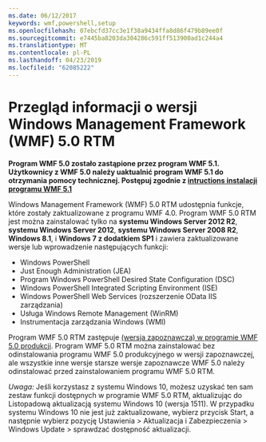 ```yaml
---
ms.date: 06/12/2017
keywords: wmf,powershell,setup
ms.openlocfilehash: 07ebcfd37cc3e1f38a9434ffa8d86f479b89ee0f
ms.sourcegitcommit: e7445ba8203da304286c591ff513900ad1c244a4
ms.translationtype: MT
ms.contentlocale: pl-PL
ms.lasthandoff: 04/23/2019
ms.locfileid: "62085222"
---
```

# <a name="windows-management-framework-wmf-50-rtm-release-notes-overview"></a>Przegląd informacji o wersji Windows Management Framework (WMF) 5.0 RTM

**Program WMF 5.0 zostało zastąpione przez program WMF 5.1. Użytkownicy z WMF 5.0 należy uaktualnić program WMF 5.1 do otrzymania pomocy technicznej. Postępuj zgodnie z [intructions instalacji programu WMF 5.1](../5.1/install-configure.md)**

Windows Management Framework (WMF) 5.0 RTM udostępnia funkcje, które zostały zaktualizowane z programu WMF 4.0. Program WMF 5.0 RTM jest można zainstalować tylko na **systemu Windows Server 2012 R2**, **systemu Windows Server 2012**, **systemu Windows Server 2008 R2**, **Windows 8.1**, i **Windows 7 z dodatkiem SP1** i zawiera zaktualizowane wersje lub wprowadzenie następujących funkcji:

- Windows PowerShell
- Just Enough Administration (JEA)
- Program Windows PowerShell Desired State Configuration (DSC)
- Windows PowerShell Integrated Scripting Environment (ISE)
- Windows PowerShell Web Services (rozszerzenie OData IIS zarządzania)
- Usługa Windows Remote Management (WinRM)
- Instrumentacja zarządzania Windows (WMI)

Program WMF 5.0 RTM zastępuje [(wersja zapoznawcza) w programie WMF 5.0 produkcji](http://blogs.msdn.com/b/powershell/archive/2015/08/31/windows-management-framework-5-0-production-preview-is-now-available.aspx). Program WMF 5.0 RTM można zainstalować bez odinstalowania programu WMF 5.0 produkcyjnego w wersji zapoznawczej, ale wszystkie inne wersje starsze wersje zapoznawcze WMF 5.0 należy odinstalować przed zainstalowaniem programu WMF 5.0 RTM.

*Uwaga:* Jeśli korzystasz z systemu Windows 10, możesz uzyskać ten sam zestaw funkcji dostępnych w programie WMF 5.0 RTM, aktualizując do Listopadową aktualizacją systemu Windows 10 (wersja 1511). W przypadku systemu Windows 10 nie jest już zaktualizowane, wybierz przycisk Start, a następnie wybierz pozycję Ustawienia > Aktualizacja i Zabezpieczenia > Windows Update > sprawdzać dostępność aktualizacji.
